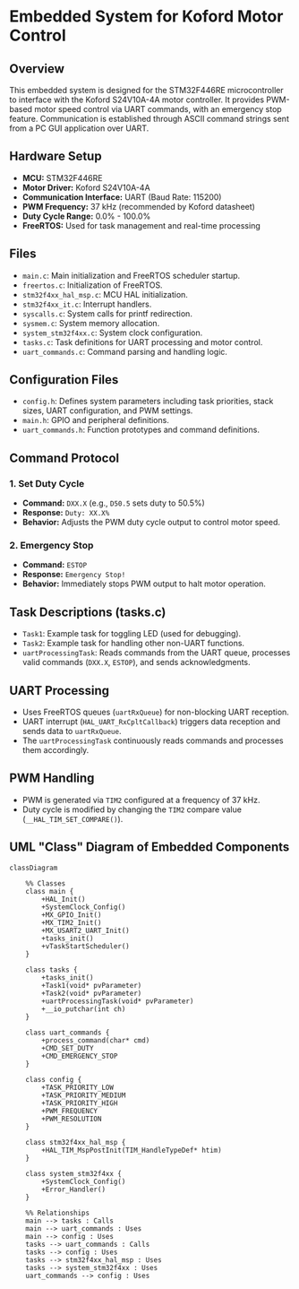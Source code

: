 # Embedded System for Koford Motor Control

## Overview
This embedded system is designed for the STM32F446RE microcontroller to interface with the Koford S24V10A-4A motor controller. It provides PWM-based motor speed control via UART commands, with an emergency stop feature. Communication is established through ASCII command strings sent from a PC GUI application over UART.

## Hardware Setup
- **MCU:** STM32F446RE
- **Motor Driver:** Koford S24V10A-4A
- **Communication Interface:** UART (Baud Rate: 115200)
- **PWM Frequency:** 37 kHz (recommended by Koford datasheet)
- **Duty Cycle Range:** 0.0% - 100.0%
- **FreeRTOS:** Used for task management and real-time processing

## Files
- `main.c`: Main initialization and FreeRTOS scheduler startup.
- `freertos.c`: Initialization of FreeRTOS.
- `stm32f4xx_hal_msp.c`: MCU HAL initialization.
- `stm32f4xx_it.c`: Interrupt handlers.
- `syscalls.c`: System calls for printf redirection.
- `sysmem.c`: System memory allocation.
- `system_stm32f4xx.c`: System clock configuration.
- `tasks.c`: Task definitions for UART processing and motor control.
- `uart_commands.c`: Command parsing and handling logic.

## Configuration Files
- `config.h`: Defines system parameters including task priorities, stack sizes, UART configuration, and PWM settings.
- `main.h`: GPIO and peripheral definitions.
- `uart_commands.h`: Function prototypes and command definitions.

## Command Protocol
### 1. Set Duty Cycle
- **Command:** `DXX.X` (e.g., `D50.5` sets duty to 50.5%)
- **Response:** `Duty: XX.X%`
- **Behavior:** Adjusts the PWM duty cycle output to control motor speed.

### 2. Emergency Stop
- **Command:** `ESTOP`
- **Response:** `Emergency Stop!`
- **Behavior:** Immediately stops PWM output to halt motor operation.

## Task Descriptions (tasks.c)
- `Task1`: Example task for toggling LED (used for debugging).
- `Task2`: Example task for handling other non-UART functions.
- `uartProcessingTask`: Reads commands from the UART queue, processes valid commands (`DXX.X`, `ESTOP`), and sends acknowledgments.

## UART Processing
- Uses FreeRTOS queues (`uartRxQueue`) for non-blocking UART reception.
- UART interrupt (`HAL_UART_RxCpltCallback`) triggers data reception and sends data to `uartRxQueue`.
- The `uartProcessingTask` continuously reads commands and processes them accordingly.

## PWM Handling
- PWM is generated via `TIM2` configured at a frequency of 37 kHz.
- Duty cycle is modified by changing the `TIM2` compare value (`__HAL_TIM_SET_COMPARE()`).



## UML "Class" Diagram of Embedded Components
```mermaid
classDiagram

    %% Classes
    class main {
        +HAL_Init()
        +SystemClock_Config()
        +MX_GPIO_Init()
        +MX_TIM2_Init()
        +MX_USART2_UART_Init()
        +tasks_init()
        +vTaskStartScheduler()
    }

    class tasks {
        +tasks_init()
        +Task1(void* pvParameter)
        +Task2(void* pvParameter)
        +uartProcessingTask(void* pvParameter)
        +__io_putchar(int ch)
    }

    class uart_commands {
        +process_command(char* cmd)
        +CMD_SET_DUTY
        +CMD_EMERGENCY_STOP
    }

    class config {
        +TASK_PRIORITY_LOW
        +TASK_PRIORITY_MEDIUM
        +TASK_PRIORITY_HIGH
        +PWM_FREQUENCY
        +PWM_RESOLUTION
    }

    class stm32f4xx_hal_msp {
        +HAL_TIM_MspPostInit(TIM_HandleTypeDef* htim)
    }

    class system_stm32f4xx {
        +SystemClock_Config()
        +Error_Handler()
    }

    %% Relationships
    main --> tasks : Calls
    main --> uart_commands : Uses
    main --> config : Uses
    tasks --> uart_commands : Calls
    tasks --> config : Uses
    tasks --> stm32f4xx_hal_msp : Uses
    tasks --> system_stm32f4xx : Uses
    uart_commands --> config : Uses

```